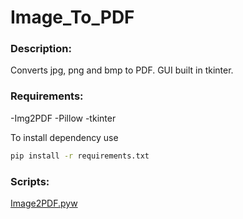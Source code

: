 # Image_To_PDF
### Description:
Converts jpg, png and bmp to PDF. 
GUI built in tkinter.

### Requirements:
-Img2PDF
-Pillow
-tkinter 

To install dependency use
```bash
pip install -r requirements.txt
```

### Scripts:
[Image2PDF.pyw](Image2PDF.pyw)

